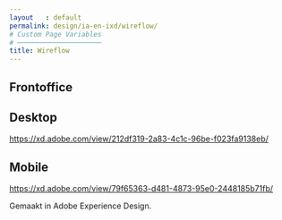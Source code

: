 ```yaml
---
layout   : default
permalink: design/ia-en-ixd/wireflow/
# Custom Page Variables
# ─────────────────────
title: Wireflow
---
```


Frontoffice
-----------
## Desktop 
https://xd.adobe.com/view/212df319-2a83-4c1c-96be-f023fa9138eb/

## Mobile 
https://xd.adobe.com/view/79f65363-d481-4873-95e0-2448185b71fb/

Gemaakt in Adobe Experience Design.
